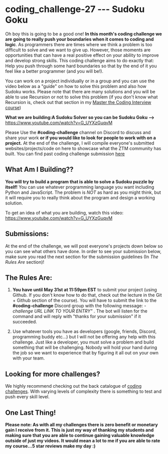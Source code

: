 # coding_challenge-27 --- Sudoku Goku 

Oh boy this is going to be a good one! **In this month's coding challenge we are going to really push your boundaries when it comes to coding and logic**. As programmers there are times where we think a problem is too difficult to solve and we want to give up. However, those moments are opportunities that can have a real positive effect on your ability to improve and develop strong skills. This coding challenge aims to do exactly that: Help you push through some hard boundaries so that by the end of it you feel like a better programmer (and you will be!). 

You can work on a project individually or in a group and you can use the video below as a "guide" on how to solve this problem and also how Sudoku works. Please note that there are many solutions and you will be able to use Recursion or not to solve this problem (if you don't know what Recursion is, check out that section in my [Master the Coding Interview course](https://zerotomastery.io/promotions))

**What we are building:A Sudoku Solver so you can be Sudoku Goku -->** https://www.youtube.com/watch?v=G_UYXzGuqvM


Please Use the **#coding-challenge** channel on Discord to discuss and share your work **or if you would like to look for people to work with on a project.** At the end of the challenge, I will compile everyone's submitted websites/projects/code on here to showcase what the ZTM community has built. You can find past coding challenge submission [here](https://zerotomastery.io/community/coding-challenges/)

## What Am I  Building??
**You will try to build a program that is able to solve a Sudoku puzzle by itself!** You can use whatever programming language you want including Python and JavaScript. The problem is *NOT* as hard as you might think, but it will require you to really think about the program and design a working solution. 

To get an idea of what you are building, watch this video: https://www.youtube.com/watch?v=G_UYXzGuqvM

## Submissions:
At the end of the challenge, we will post everyone's projects down below so you can see what others have done. In order to see your submission below, make sure you read the next section for the submission guidelines (In *The Rules Are* section)!
  

## The Rules Are:

1. **You have until May 31st at 11:59pm EST** to submit your project (using Github. If you don't know how to do that, check out the lecture in the Git + Github section of the course). You will have to submit the link to the **#coding-challenge** Discord group with the following message:  *-challenge URL LINK TO YOUR ENTRY"* . The bot will listen for the command and will reply with "thanks for your submission" if it succeeded.

2. Use whatever tools you have as developers (google, friends, Discord, programming buddy etc...) but I will not be offering any help with this challenge. Just like a developer, you must solve a problem and build something that will be challenging. Nobody will hold your hand during the job so we want to experience that by figuring it all out on your own with your team. 

## Looking for more challenges?
We highly recommend checking out the back catalogue of [coding challenges](https://zerotomastery.io/community/coding-challenges/?utm_source=github&utm_medium=coding_challenge-25). With varying levels of complexity there is something to test and push every skill level. 

## One Last Thing!

**Please note: As with all my challenges there is zero benefit or monetary gain I receive from it. This is just my way of thanking my students and making sure that you are able to continue gaining valuable knowledge outside of just my videos. It would mean a lot to me if you are able to rate my course...5 star reviews make my day :)**


